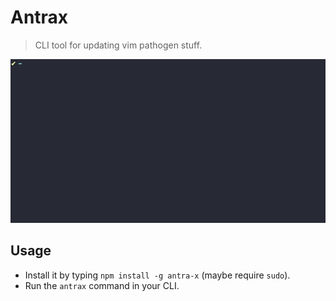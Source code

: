 # Antrax

> CLI tool for updating vim pathogen stuff.

![](preview.gif)

## Usage

* Install it by typing `npm install -g antra-x` (maybe require `sudo`).
* Run the `antrax` command in your CLI.